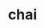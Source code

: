---
title: "chai"
layout: cache
categories: [package, develop-2024-01-14]
meta: {"versions": ["2022.03.0"], "compilers": ["cce@=15.0.1", "gcc@=10.3.0", "gcc@=11.4.0", "gcc@=7.3.1", "gcc@=9.4.0", "oneapi@=2023.2.0"], "oss": ["amzn2", "rhel8", "sle_hpc15", "ubuntu20.04"], "platforms": ["linux"], "targets": ["aarch64", "neoverse_n1", "neoverse_v1", "ppc64le", "x86_64_v3", "x86_64_v4", "zen4"], "stacks": ["e4s", "e4s-cray-rhel", "e4s-cray-sles", "e4s-neoverse_v1", "e4s-oneapi", "e4s-power", "e4s-rocm-external", "radiuss-aws", "radiuss-aws-aarch64", "root"], "num_specs": 20, "num_specs_by_stack": {"radiuss-aws-aarch64": 2, "root": 20, "radiuss-aws": 2, "e4s-cray-rhel": 1, "e4s-cray-sles": 1, "e4s-neoverse_v1": 4, "e4s-power": 2, "e4s": 5, "e4s-rocm-external": 2, "e4s-oneapi": 1}}
spec_details: [{"hash": "c4kophghh3immps6ddgmxrwq53m4abq5", "compiler": "gcc@=7.3.1", "versions": ["2022.03.0"], "os": "amzn2", "platform": "linux", "target": "aarch64", "variants": ["~benchmarks", "build_system=cmake", "build_type=Release", "~cuda", "~enable_pick", "+examples", "generator=make", "~ipo", "~openmp", "~raja", "~rocm", "+shared", "~tests"], "stacks": ["radiuss-aws-aarch64", "root"], "size": "-", "tarball": "https://binaries.spack.io/develop-2024-01-14/build_cache/linux-amzn2-aarch64/gcc-7.3.1/chai-2022.03.0/linux-amzn2-aarch64-gcc-7.3.1-chai-2022.03.0-c4kophghh3immps6ddgmxrwq53m4abq5.spack"}, {"hash": "u65k46myxmtnctt4wtsx75jk4535ot6t", "compiler": "gcc@=7.3.1", "versions": ["2022.03.0"], "os": "amzn2", "platform": "linux", "target": "neoverse_n1", "variants": ["~benchmarks", "build_system=cmake", "build_type=Release", "~cuda", "~enable_pick", "+examples", "generator=make", "~ipo", "~openmp", "~raja", "~rocm", "+shared", "~tests"], "stacks": ["radiuss-aws-aarch64", "root"], "size": "-", "tarball": "https://binaries.spack.io/develop-2024-01-14/build_cache/linux-amzn2-neoverse_n1/gcc-7.3.1/chai-2022.03.0/linux-amzn2-neoverse_n1-gcc-7.3.1-chai-2022.03.0-u65k46myxmtnctt4wtsx75jk4535ot6t.spack"}, {"hash": "obaaz4zpzxc62rpqqa7elx3dbl7sexnc", "compiler": "gcc@=7.3.1", "versions": ["2022.03.0"], "os": "amzn2", "platform": "linux", "target": "x86_64_v3", "variants": ["~benchmarks", "build_system=cmake", "build_type=Release", "~cuda", "~enable_pick", "+examples", "generator=make", "~ipo", "~openmp", "~raja", "~rocm", "+shared", "~tests"], "stacks": ["root", "radiuss-aws"], "size": "-", "tarball": "https://binaries.spack.io/develop-2024-01-14/build_cache/linux-amzn2-x86_64_v3/gcc-7.3.1/chai-2022.03.0/linux-amzn2-x86_64_v3-gcc-7.3.1-chai-2022.03.0-obaaz4zpzxc62rpqqa7elx3dbl7sexnc.spack"}, {"hash": "wyggmz7ge7o7xwe3ly37aiftkjtfmgma", "compiler": "gcc@=7.3.1", "versions": ["2022.03.0"], "os": "amzn2", "platform": "linux", "target": "x86_64_v3", "variants": ["~benchmarks", "build_system=cmake", "build_type=Release", "+cuda", "cuda_arch=70", "~enable_pick", "+examples", "generator=make", "~ipo", "~openmp", "+raja", "~rocm", "+shared", "~tests"], "stacks": ["root", "radiuss-aws"], "size": "-", "tarball": "https://binaries.spack.io/develop-2024-01-14/build_cache/linux-amzn2-x86_64_v3/gcc-7.3.1/chai-2022.03.0/linux-amzn2-x86_64_v3-gcc-7.3.1-chai-2022.03.0-wyggmz7ge7o7xwe3ly37aiftkjtfmgma.spack"}, {"hash": "ic5gfc7juaigpfq3frr5r3a45o7btxdb", "compiler": "cce@=15.0.1", "versions": ["2022.03.0"], "os": "rhel8", "platform": "linux", "target": "zen4", "variants": ["~benchmarks", "build_system=cmake", "build_type=Release", "~cuda", "~enable_pick", "+examples", "generator=make", "~ipo", "~openmp", "~raja", "~rocm", "+shared", "~tests"], "stacks": ["e4s-cray-rhel", "root"], "size": "-", "tarball": "https://binaries.spack.io/develop-2024-01-14/build_cache/linux-rhel8-zen4/cce-15.0.1/chai-2022.03.0/linux-rhel8-zen4-cce-15.0.1-chai-2022.03.0-ic5gfc7juaigpfq3frr5r3a45o7btxdb.spack"}, {"hash": "752tzc2cukorgkfurr57pckag4u2qtgw", "compiler": "gcc@=10.3.0", "versions": ["2022.03.0"], "os": "sle_hpc15", "platform": "linux", "target": "x86_64_v4", "variants": ["~benchmarks", "build_system=cmake", "build_type=Release", "~cuda", "~enable_pick", "+examples", "generator=make", "~ipo", "~openmp", "~raja", "~rocm", "+shared", "~tests"], "stacks": ["root", "e4s-cray-sles"], "size": "-", "tarball": "https://binaries.spack.io/develop-2024-01-14/build_cache/linux-sle_hpc15-x86_64_v4/gcc-10.3.0/chai-2022.03.0/linux-sle_hpc15-x86_64_v4-gcc-10.3.0-chai-2022.03.0-752tzc2cukorgkfurr57pckag4u2qtgw.spack"}, {"hash": "ua7khiuaujzpm3p2mu427qplnsq4244j", "compiler": "gcc@=11.4.0", "versions": ["2022.03.0"], "os": "ubuntu20.04", "platform": "linux", "target": "neoverse_v1", "variants": ["~benchmarks", "build_system=cmake", "build_type=Release", "~cuda", "~enable_pick", "+examples", "generator=make", "~ipo", "~openmp", "~raja", "~rocm", "+shared", "~tests"], "stacks": ["root", "e4s-neoverse_v1"], "size": "-", "tarball": "https://binaries.spack.io/develop-2024-01-14/build_cache/linux-ubuntu20.04-neoverse_v1/gcc-11.4.0/chai-2022.03.0/linux-ubuntu20.04-neoverse_v1-gcc-11.4.0-chai-2022.03.0-ua7khiuaujzpm3p2mu427qplnsq4244j.spack"}, {"hash": "teqk4nth75rr7gilku44hrzzk4zeunxe", "compiler": "gcc@=11.4.0", "versions": ["2022.03.0"], "os": "ubuntu20.04", "platform": "linux", "target": "neoverse_v1", "variants": ["~benchmarks", "build_system=cmake", "build_type=Release", "+cuda", "cuda_arch=80", "~enable_pick", "+examples", "generator=make", "~ipo", "~openmp", "~raja", "~rocm", "+shared", "~tests"], "stacks": ["root", "e4s-neoverse_v1"], "size": "-", "tarball": "https://binaries.spack.io/develop-2024-01-14/build_cache/linux-ubuntu20.04-neoverse_v1/gcc-11.4.0/chai-2022.03.0/linux-ubuntu20.04-neoverse_v1-gcc-11.4.0-chai-2022.03.0-teqk4nth75rr7gilku44hrzzk4zeunxe.spack"}, {"hash": "iy5ehmbzhspsgh7fbbukyeqjkjzroxeg", "compiler": "gcc@=11.4.0", "versions": ["2022.03.0"], "os": "ubuntu20.04", "platform": "linux", "target": "neoverse_v1", "variants": ["~benchmarks", "build_system=cmake", "build_type=Release", "+cuda", "cuda_arch=75", "~enable_pick", "+examples", "generator=make", "~ipo", "~openmp", "~raja", "~rocm", "+shared", "~tests"], "stacks": ["root", "e4s-neoverse_v1"], "size": "-", "tarball": "https://binaries.spack.io/develop-2024-01-14/build_cache/linux-ubuntu20.04-neoverse_v1/gcc-11.4.0/chai-2022.03.0/linux-ubuntu20.04-neoverse_v1-gcc-11.4.0-chai-2022.03.0-iy5ehmbzhspsgh7fbbukyeqjkjzroxeg.spack"}, {"hash": "bvv35fe5kpr3g3ukiukqfop4c3r3ayzv", "compiler": "gcc@=11.4.0", "versions": ["2022.03.0"], "os": "ubuntu20.04", "platform": "linux", "target": "neoverse_v1", "variants": ["~benchmarks", "build_system=cmake", "build_type=Release", "+cuda", "cuda_arch=90", "~enable_pick", "+examples", "generator=make", "~ipo", "~openmp", "~raja", "~rocm", "+shared", "~tests"], "stacks": ["root", "e4s-neoverse_v1"], "size": "-", "tarball": "https://binaries.spack.io/develop-2024-01-14/build_cache/linux-ubuntu20.04-neoverse_v1/gcc-11.4.0/chai-2022.03.0/linux-ubuntu20.04-neoverse_v1-gcc-11.4.0-chai-2022.03.0-bvv35fe5kpr3g3ukiukqfop4c3r3ayzv.spack"}, {"hash": "iy6bzx2ehamu6vgqmrgxc67iwwtknj4y", "compiler": "gcc@=9.4.0", "versions": ["2022.03.0"], "os": "ubuntu20.04", "platform": "linux", "target": "ppc64le", "variants": ["~benchmarks", "build_system=cmake", "build_type=Release", "~cuda", "~enable_pick", "+examples", "generator=make", "~ipo", "~openmp", "~raja", "~rocm", "+shared", "~tests"], "stacks": ["root", "e4s-power"], "size": "-", "tarball": "https://binaries.spack.io/develop-2024-01-14/build_cache/linux-ubuntu20.04-ppc64le/gcc-9.4.0/chai-2022.03.0/linux-ubuntu20.04-ppc64le-gcc-9.4.0-chai-2022.03.0-iy6bzx2ehamu6vgqmrgxc67iwwtknj4y.spack"}, {"hash": "vog67hu7ig4zsmzmq23lcsfrmkrgk5nx", "compiler": "gcc@=9.4.0", "versions": ["2022.03.0"], "os": "ubuntu20.04", "platform": "linux", "target": "ppc64le", "variants": ["~benchmarks", "build_system=cmake", "build_type=Release", "+cuda", "cuda_arch=70", "~enable_pick", "+examples", "generator=make", "~ipo", "~openmp", "~raja", "~rocm", "+shared", "~tests"], "stacks": ["root", "e4s-power"], "size": "-", "tarball": "https://binaries.spack.io/develop-2024-01-14/build_cache/linux-ubuntu20.04-ppc64le/gcc-9.4.0/chai-2022.03.0/linux-ubuntu20.04-ppc64le-gcc-9.4.0-chai-2022.03.0-vog67hu7ig4zsmzmq23lcsfrmkrgk5nx.spack"}, {"hash": "4fj3bfaorx6kanga6b2qbdyt3uz72vvz", "compiler": "gcc@=11.4.0", "versions": ["2022.03.0"], "os": "ubuntu20.04", "platform": "linux", "target": "x86_64_v3", "variants": ["~benchmarks", "build_system=cmake", "build_type=Release", "~cuda", "~enable_pick", "+examples", "generator=make", "~ipo", "~openmp", "~raja", "~rocm", "+shared", "~tests"], "stacks": ["root", "e4s"], "size": "-", "tarball": "https://binaries.spack.io/develop-2024-01-14/build_cache/linux-ubuntu20.04-x86_64_v3/gcc-11.4.0/chai-2022.03.0/linux-ubuntu20.04-x86_64_v3-gcc-11.4.0-chai-2022.03.0-4fj3bfaorx6kanga6b2qbdyt3uz72vvz.spack"}, {"hash": "ehlhni3cv4eamr73z2mylbqongk52itz", "compiler": "gcc@=11.4.0", "versions": ["2022.03.0"], "os": "ubuntu20.04", "platform": "linux", "target": "x86_64_v3", "variants": ["~benchmarks", "build_system=cmake", "build_type=Release", "+cuda", "cuda_arch=90", "~enable_pick", "+examples", "generator=make", "~ipo", "~openmp", "~raja", "~rocm", "+shared", "~tests"], "stacks": ["root", "e4s"], "size": "-", "tarball": "https://binaries.spack.io/develop-2024-01-14/build_cache/linux-ubuntu20.04-x86_64_v3/gcc-11.4.0/chai-2022.03.0/linux-ubuntu20.04-x86_64_v3-gcc-11.4.0-chai-2022.03.0-ehlhni3cv4eamr73z2mylbqongk52itz.spack"}, {"hash": "6vaj6sybtznju22xnhqwccm623iobkeg", "compiler": "gcc@=11.4.0", "versions": ["2022.03.0"], "os": "ubuntu20.04", "platform": "linux", "target": "x86_64_v3", "variants": ["amdgpu_target=gfx908", "~benchmarks", "build_system=cmake", "build_type=Release", "~cuda", "~enable_pick", "+examples", "generator=make", "~ipo", "~openmp", "~raja", "+rocm", "+shared", "~tests"], "stacks": ["e4s-rocm-external", "root"], "size": "-", "tarball": "https://binaries.spack.io/develop-2024-01-14/build_cache/linux-ubuntu20.04-x86_64_v3/gcc-11.4.0/chai-2022.03.0/linux-ubuntu20.04-x86_64_v3-gcc-11.4.0-chai-2022.03.0-6vaj6sybtznju22xnhqwccm623iobkeg.spack"}, {"hash": "ts5cfcfvboql5r7bautdlufkst42qfiq", "compiler": "gcc@=11.4.0", "versions": ["2022.03.0"], "os": "ubuntu20.04", "platform": "linux", "target": "x86_64_v3", "variants": ["amdgpu_target=gfx908", "~benchmarks", "build_system=cmake", "build_type=Release", "~cuda", "~enable_pick", "+examples", "generator=make", "~ipo", "~openmp", "~raja", "+rocm", "+shared", "~tests"], "stacks": ["root", "e4s"], "size": "-", "tarball": "https://binaries.spack.io/develop-2024-01-14/build_cache/linux-ubuntu20.04-x86_64_v3/gcc-11.4.0/chai-2022.03.0/linux-ubuntu20.04-x86_64_v3-gcc-11.4.0-chai-2022.03.0-ts5cfcfvboql5r7bautdlufkst42qfiq.spack"}, {"hash": "rzhdy2kluhqjr5vugjirzpnh75ioef4s", "compiler": "gcc@=11.4.0", "versions": ["2022.03.0"], "os": "ubuntu20.04", "platform": "linux", "target": "x86_64_v3", "variants": ["~benchmarks", "build_system=cmake", "build_type=Release", "+cuda", "cuda_arch=80", "~enable_pick", "+examples", "generator=make", "~ipo", "~openmp", "~raja", "~rocm", "+shared", "~tests"], "stacks": ["root", "e4s"], "size": "-", "tarball": "https://binaries.spack.io/develop-2024-01-14/build_cache/linux-ubuntu20.04-x86_64_v3/gcc-11.4.0/chai-2022.03.0/linux-ubuntu20.04-x86_64_v3-gcc-11.4.0-chai-2022.03.0-rzhdy2kluhqjr5vugjirzpnh75ioef4s.spack"}, {"hash": "m5q2crprfs5qzt6x2nscfnx3dypc4ryr", "compiler": "gcc@=11.4.0", "versions": ["2022.03.0"], "os": "ubuntu20.04", "platform": "linux", "target": "x86_64_v3", "variants": ["amdgpu_target=gfx90a", "~benchmarks", "build_system=cmake", "build_type=Release", "~cuda", "~enable_pick", "+examples", "generator=make", "~ipo", "~openmp", "~raja", "+rocm", "+shared", "~tests"], "stacks": ["e4s-rocm-external", "root"], "size": "-", "tarball": "https://binaries.spack.io/develop-2024-01-14/build_cache/linux-ubuntu20.04-x86_64_v3/gcc-11.4.0/chai-2022.03.0/linux-ubuntu20.04-x86_64_v3-gcc-11.4.0-chai-2022.03.0-m5q2crprfs5qzt6x2nscfnx3dypc4ryr.spack"}, {"hash": "m3ccwq5akismzueovlbsxr72jm5e6qel", "compiler": "gcc@=11.4.0", "versions": ["2022.03.0"], "os": "ubuntu20.04", "platform": "linux", "target": "x86_64_v3", "variants": ["amdgpu_target=gfx90a", "~benchmarks", "build_system=cmake", "build_type=Release", "~cuda", "~enable_pick", "+examples", "generator=make", "~ipo", "~openmp", "~raja", "+rocm", "+shared", "~tests"], "stacks": ["root", "e4s"], "size": "-", "tarball": "https://binaries.spack.io/develop-2024-01-14/build_cache/linux-ubuntu20.04-x86_64_v3/gcc-11.4.0/chai-2022.03.0/linux-ubuntu20.04-x86_64_v3-gcc-11.4.0-chai-2022.03.0-m3ccwq5akismzueovlbsxr72jm5e6qel.spack"}, {"hash": "z2zyuyq5vpnlzpsc3crc6hp544ej6z7c", "compiler": "oneapi@=2023.2.0", "versions": ["2022.03.0"], "os": "ubuntu20.04", "platform": "linux", "target": "x86_64_v3", "variants": ["~benchmarks", "build_system=cmake", "build_type=Release", "~cuda", "~enable_pick", "+examples", "generator=make", "~ipo", "~openmp", "~raja", "~rocm", "+shared", "~tests"], "stacks": ["root", "e4s-oneapi"], "size": "-", "tarball": "https://binaries.spack.io/develop-2024-01-14/build_cache/linux-ubuntu20.04-x86_64_v3/oneapi-2023.2.0/chai-2022.03.0/linux-ubuntu20.04-x86_64_v3-oneapi-2023.2.0-chai-2022.03.0-z2zyuyq5vpnlzpsc3crc6hp544ej6z7c.spack"}]
---